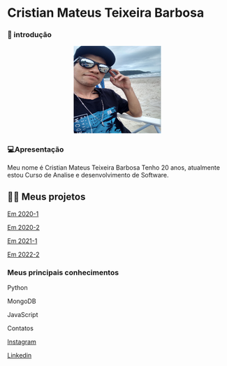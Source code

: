 # Cristian Mateus Teixeira Barbosa


### :book: introdução



<body>

  <div align="center">
    <kbd><img src="https://github.com/CristianMateusTB/TG_PORTIFOLIO/blob/main/Assets/Cristian.jpg" width="200px" height="200px"/></kbd>
  </div>

</body>

### :computer:Apresentação

Meu nome é Cristian Mateus Teixeira Barbosa Tenho 20 anos, atualmente estou Curso de Analise e desenvolvimento de Software.



## :man_technologist: Meus projetos

[Em 2020-1](https://github.com/CristianMateusTB/TG_PORTIFOLIO/tree/API_1)

[Em 2020-2](https://github.com/CristianMateusTB/TG_PORTIFOLIO/tree/API_2)

[Em 2021-1](https://github.com/CristianMateusTB/TG_PORTIFOLIO/tree/API_3)

[Em 2022-2](https://github.com/CristianMateusTB/TG_PORTIFOLIO/tree/API_4)



### Meus principais conhecimentos

Python

MongoDB

JavaScript



Contatos

[Instagram](https://www.instagram.com/cristian.mateus.0/)

[Linkedin](https://www.linkedin.com/in/cristian-mateus-2960ab1ab/)

